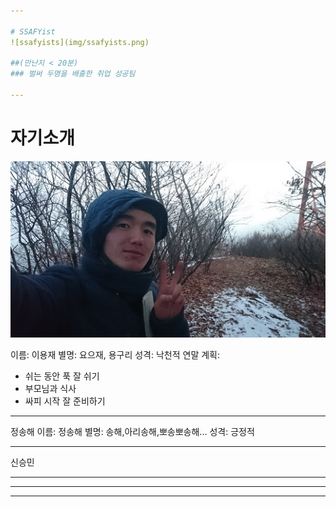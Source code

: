 ```yaml
---

# SSAFYist
![ssafyists](img/ssafyists.png)

##(만난지 < 20분)
### 벌써 두명을 배출한 취업 성공팀

---
```

# 자기소개
![yongjae](img/yong_profile.png)

이름: 이용재
별명: 요으재, 용구리
성격: 낙천적
연말 계획: 
- 쉬는 동안 푹 잘 쉬기
- 부모님과 식사
- 싸피 시작 잘 준비하기

---

정송해
이름: 정송해
별명: 송해,아리송해,뽀송뽀송해...
성격: 긍정적

---
신승민


---



---



---




